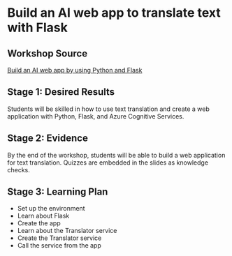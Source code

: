 # Build an AI web app to translate text with Flask

## Workshop Source

[Build an AI web app by using Python and Flask](https://docs.microsoft.com/learn/modules/python-flask-build-ai-web-app/?WT.mc_id=academic-56258-chrhar)

## Stage 1: Desired Results

Students will be skilled in how to use text translation and create a web application with Python, Flask, and Azure Cognitive Services.

## Stage 2: Evidence

By the end of the workshop, students will be able to build a web application for text translation. Quizzes are embedded in the slides as knowledge checks.

## Stage 3: Learning Plan

- Set up the environment
- Learn about Flask
- Create the app
- Learn about the Translator service
- Create the Translator service
- Call the service from the app
